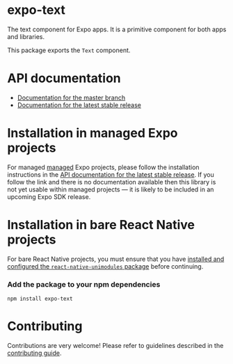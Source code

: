# expo-text

The text component for Expo apps. It is a primitive component for both apps and libraries.

This package exports the `Text` component.

# API documentation

- [Documentation for the master branch](https://github.com/expo/expo/blob/master/docs/pages/versions/unversioned/sdk/text.md)
- [Documentation for the latest stable release](https://docs.expo.io/versions/latest/sdk/text/)

# Installation in managed Expo projects

For managed [managed](https://docs.expo.io/versions/latest/introduction/managed-vs-bare/) Expo projects, please follow the installation instructions in the [API documentation for the latest stable release](#api-documentation). If you follow the link and there is no documentation available then this library is not yet usable within managed projects &mdash; it is likely to be included in an upcoming Expo SDK release.

# Installation in bare React Native projects

For bare React Native projects, you must ensure that you have [installed and configured the `react-native-unimodules` package](https://github.com/unimodules/react-native-unimodules) before continuing.

### Add the package to your npm dependencies

```
npm install expo-text
```

# Contributing

Contributions are very welcome! Please refer to guidelines described in the [contributing guide]( https://github.com/expo/expo#contributing).

